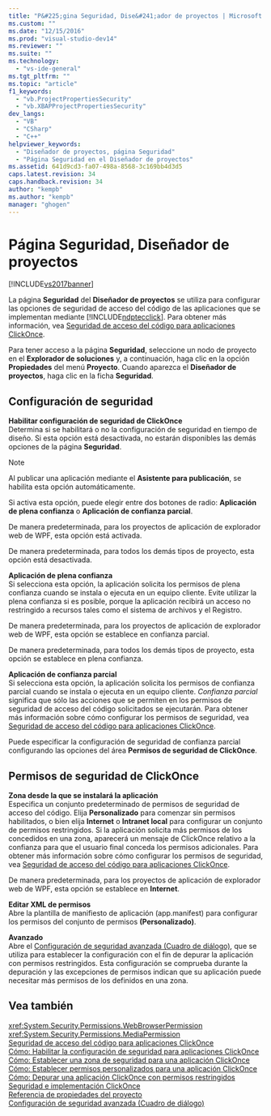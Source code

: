 ```yaml
---
title: "P&#225;gina Seguridad, Dise&#241;ador de proyectos | Microsoft Docs"
ms.custom: ""
ms.date: "12/15/2016"
ms.prod: "visual-studio-dev14"
ms.reviewer: ""
ms.suite: ""
ms.technology: 
  - "vs-ide-general"
ms.tgt_pltfrm: ""
ms.topic: "article"
f1_keywords: 
  - "vb.ProjectPropertiesSecurity"
  - "vb.XBAPProjectPropertiesSecurity"
dev_langs: 
  - "VB"
  - "CSharp"
  - "C++"
helpviewer_keywords: 
  - "Diseñador de proyectos, página Seguridad"
  - "Página Seguridad en el Diseñador de proyectos"
ms.assetid: 641d9cd3-fa07-498a-8568-3c169bb4d3d5
caps.latest.revision: 34
caps.handback.revision: 34
author: "kempb"
ms.author: "kempb"
manager: "ghogen"
---
```

# P&#225;gina Seguridad, Dise&#241;ador de proyectos
[!INCLUDE[vs2017banner](../../code-quality/includes/vs2017banner.md)]

La página **Seguridad** del **Diseñador de proyectos** se utiliza para configurar las opciones de seguridad de acceso del código de las aplicaciones que se implementan mediante [!INCLUDE[ndptecclick](../../deployment/includes/ndptecclick_md.md)].  Para obtener más información, vea [Seguridad de acceso del código para aplicaciones ClickOnce](../../deployment/code-access-security-for-clickonce-applications.md).  
  
 Para tener acceso a la página **Seguridad**, seleccione un nodo de proyecto en el **Explorador de soluciones** y, a continuación, haga clic en la opción **Propiedades** del menú **Proyecto**.  Cuando aparezca el **Diseñador de proyectos**, haga clic en la ficha **Seguridad**.  
  
## Configuración de seguridad  
 **Habilitar configuración de seguridad de ClickOnce**  
 Determina si se habilitará o no la configuración de seguridad en tiempo de diseño.  Si esta opción está desactivada, no estarán disponibles las demás opciones de la página **Seguridad**.  
  
> [!NOTE]
>  Al publicar una aplicación mediante el **Asistente para publicación**, se habilita esta opción automáticamente.  
  
 Si activa esta opción, puede elegir entre dos botones de radio: **Aplicación de plena confianza** o **Aplicación de confianza parcial**.  
  
 De manera predeterminada, para los proyectos de aplicación de explorador web de WPF, esta opción está activada.  
  
 De manera predeterminada, para todos los demás tipos de proyecto, esta opción está desactivada.  
  
 **Aplicación de plena confianza**  
 Si selecciona esta opción, la aplicación solicita los permisos de plena confianza cuando se instala o ejecuta en un equipo cliente.  Evite utilizar la plena confianza si es posible, porque la aplicación recibirá un acceso no restringido a recursos tales como el sistema de archivos y el Registro.  
  
 De manera predeterminada, para los proyectos de aplicación de explorador web de WPF, esta opción se establece en confianza parcial.  
  
 De manera predeterminada, para todos los demás tipos de proyecto, esta opción se establece en plena confianza.  
  
 **Aplicación de confianza parcial**  
 Si selecciona esta opción, la aplicación solicita los permisos de confianza parcial cuando se instala o ejecuta en un equipo cliente.  *Confianza parcial* significa que sólo las acciones que se permiten en los permisos de seguridad de acceso del código solicitados se ejecutarán.  Para obtener más información sobre cómo configurar los permisos de seguridad, vea [Seguridad de acceso del código para aplicaciones ClickOnce](../../deployment/code-access-security-for-clickonce-applications.md).  
  
 Puede especificar la configuración de seguridad de confianza parcial configurando las opciones del área **Permisos de seguridad de ClickOnce**.  
  
## Permisos de seguridad de ClickOnce  
 **Zona desde la que se instalará la aplicación**  
 Especifica un conjunto predeterminado de permisos de seguridad de acceso del código.  Elija **Personalizado** para comenzar sin permisos habilitados, o bien elija **Internet** o **Intranet local** para configurar un conjunto de permisos restringidos.  Si la aplicación solicita más permisos de los concedidos en una zona, aparecerá un mensaje de ClickOnce relativo a la confianza para que el usuario final conceda los permisos adicionales.  Para obtener más información sobre cómo configurar los permisos de seguridad, vea [Seguridad de acceso del código para aplicaciones ClickOnce](../../deployment/code-access-security-for-clickonce-applications.md).  
  
 De manera predeterminada, para los proyectos de aplicación de explorador web de WPF, esta opción se establece en **Internet**.  
  
 **Editar XML de permisos**  
 Abre la plantilla de manifiesto de aplicación \(app.manifest\) para configurar los permisos del conjunto de permisos **\(Personalizado\)**.  
  
 **Avanzado**  
 Abre el [Configuración de seguridad avanzada \(Cuadro de diálogo\)](../../ide/reference/advanced-security-settings-dialog-box.md), que se utiliza para establecer la configuración con el fin de depurar la aplicación con permisos restringidos.  Esta configuración se comprueba durante la depuración y las excepciones de permisos indican que su aplicación puede necesitar más permisos de los definidos en una zona.  
  
## Vea también  
 <xref:System.Security.Permissions.WebBrowserPermission>   
 <xref:System.Security.Permissions.MediaPermission>   
 [Seguridad de acceso del código para aplicaciones ClickOnce](../../deployment/code-access-security-for-clickonce-applications.md)   
 [Cómo: Habilitar la configuración de seguridad para aplicaciones ClickOnce](../../deployment/how-to-enable-clickonce-security-settings.md)   
 [Cómo: Establecer una zona de seguridad para una aplicación ClickOnce](../../deployment/how-to-set-a-security-zone-for-a-clickonce-application.md)   
 [Cómo: Establecer permisos personalizados para una aplicación ClickOnce](../../deployment/how-to-set-custom-permissions-for-a-clickonce-application.md)   
 [Cómo: Depurar una aplicación ClickOnce con permisos restringidos](../../deployment/how-to-debug-a-clickonce-application-with-restricted-permissions.md)   
 [Seguridad e implementación ClickOnce](../../deployment/clickonce-security-and-deployment.md)   
 [Referencia de propiedades del proyecto](../../ide/reference/project-properties-reference.md)   
 [Configuración de seguridad avanzada \(Cuadro de diálogo\)](../../ide/reference/advanced-security-settings-dialog-box.md)
